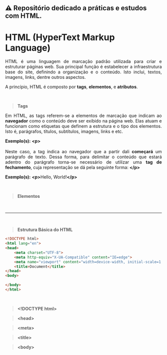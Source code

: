 ## ⚠ Repositório dedicado a práticas e estudos com HTML.

# HTML (HyperText Markup Language)

<p align="justify">
    HTML é uma linguagem de marcação padrão utilizada para criar e estruturar páginas web. Sua principal função é estabelecer a infraestrutura base do site, definindo a organização e o conteúdo. Isto inclui, textos, imagens, links, dentre outros aspectos.
</p>

A princípio, HTML é composto por **tags**, **elementos**, e **atributos**.

<br>

> **Tags**

<p align="justify">
    Em HTML, as tags referem-se a elementos de marcação que indicam ao <strong>navegador</strong> como o conteúdo deve ser exibido na página web. Elas atuam e funcionam como etiquetas que definem a estrutura e o tipo dos elementos. Isto é, parágrafos, títulos, subtítulos, imagens, links e etc.
</p>

<p align="justify">
    <strong>Exemplo(s):</strong> <strong>&lt;p&gt;</strong><br><br>Neste caso, a tag indica ao navegador que a partir dali <strong>começará</strong> um parágrafo de texto. Dessa forma, para delimitar o conteúdo que estará adentro do parágrafo torna-se necessário de utilizar uma <strong>tag de fechamento</strong>, cuja representação se dá pela seguinte forma: <strong>&lt;/p&gt;</strong>
</p>

<p>
    <strong>Exemplo(s):</strong> <strong>&lt;p&gt;</strong>Hello, World!<strong>&lt;/p&gt;</strong>
</p>

<br>

> **Elementos**

<br>

---

<br>

> **Estrutura Básica do HTML**

```html
<!DOCTYPE html>
<html lang="en">
<head>
    <meta charset="UTF-8">
    <meta http-equiv="X-UA-Compatible" content="IE=edge">
    <meta name="viewport" content="width=device-width, initial-scale=1.0">
    <title>Document</title>
</head>
<body>
    
</body>
</html>
```
<br>

> **&lt;!DOCTYPE html&gt;**

> **&lt;head&gt;**

> **&lt;meta&gt;**

> **&lt;title&gt;**

> **&lt;body&gt;**

